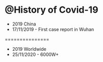 @History of Covid-19
===============
- 2019 China
- 17/11/2019 - First case report in Wuhan

===============
- 2019 Worldwide
- 25/11/2020 - 6000W+

